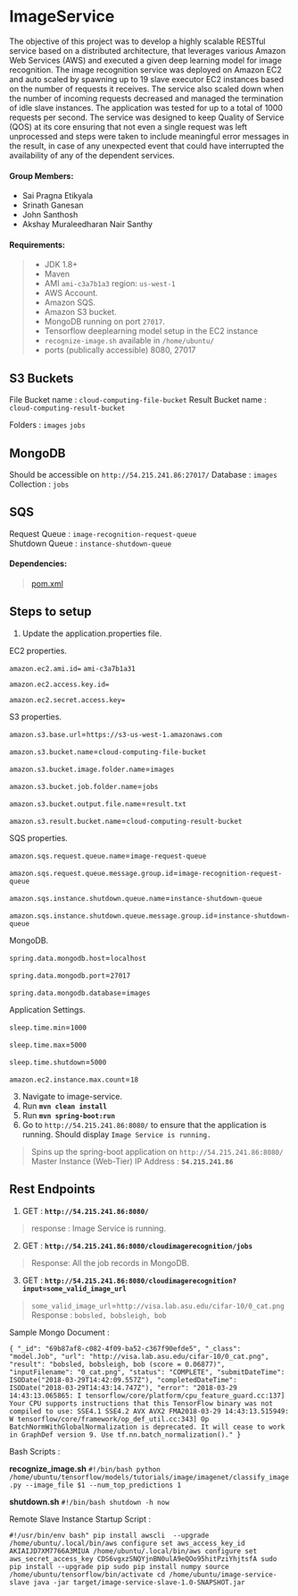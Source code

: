 ﻿# ImageService
 The objective of this project was to develop a highly scalable RESTful service based on a distributed architecture, that leverages various Amazon Web Services (AWS) and executed a given deep learning model for image recognition. The image recognition service was deployed on Amazon EC2 and auto scaled by spawning up to 19 slave executor EC2 instances based on the number of requests it receives. The service also scaled down when the number of incoming requests decreased and managed the termination of idle slave instances. The application was tested for up to a total of 1000 requests per second. The service was designed to keep Quality of Service (QOS) at its core ensuring that not even a single request was left unprocessed and steps were taken to include meaningful error messages in the result, in case of any unexpected event that could have interrupted the availability of any of the dependent services.
 
#### Group Members:
 - Sai Pragna Etikyala 
 - Srinath Ganesan 
 - John Santhosh 
 - Akshay Muraleedharan Nair Santhy

#### Requirements:

>  - JDK 1.8+
>  - Maven
>  - AMI `ami-c3a7b1a3`  region: `us-west-1`
>  - AWS Account.
>  - Amazon SQS.
>  - Amazon S3 bucket.
>  - MongoDB running on port `27017`.
>  - Tensorflow deeplearning model setup in the EC2 instance
>  - `recognize-image.sh` available in `/home/ubuntu/`
>  - ports (publically accessible) 8080, 27017
## S3 Buckets
File Bucket name : `cloud-computing-file-bucket`
Result Bucket name : `cloud-computing-result-bucket`

Folders : `images`    `jobs`
## MongoDB
Should be accessible on `http://54.215.241.86:27017/`
Database : `images`
Collection : `jobs`

## SQS
Request Queue : `image-recognition-request-queue`  
Shutdown Queue : `instance-shutdown-queue`  

 #### Dependencies:  

> [pom.xml](https://github.co/johnsanthosh/image-service/blob/master/pom.xml)

## Steps to setup

 1.  Update the application.properties file.
 
EC2 properties. 

`amazon.ec2.ami.id=`  `ami-c3a7b1a31`

`amazon.ec2.access.key.id=`  

`amazon.ec2.secret.access.key=`

S3 properties. 

`amazon.s3.base.url`=`https://s3-us-west-1.amazonaws.com`  

`amazon.s3.bucket.name`=`cloud-computing-file-bucket`  

`amazon.s3.bucket.image.folder.name`=`images`  

`amazon.s3.bucket.job.folder.name`=`jobs ` 

`amazon.s3.bucket.output.file.name`=`result.txt` 
 
`amazon.s3.result.bucket.name`=`cloud-computing-result-bucket`

SQS properties.

`amazon.sqs.request.queue.name`=`image-request-queue`  

`amazon.sqs.request.queue.message.group.id`=`image-recognition-request-queue`  

`amazon.sqs.instance.shutdown.queue.name`=`instance-shutdown-queue`  

`amazon.sqs.instance.shutdown.queue.message.group.id`=`instance-shutdown-queue` 

MongoDB.  

`spring.data.mongodb.host`=`localhost`  

`spring.data.mongodb.port`=`27017`  

`spring.data.mongodb.database`=`images`

Application Settings.  

`sleep.time.min`=`1000`  

`sleep.time.max`=`5000 ` 

`sleep.time.shutdown`=`5000`  

`amazon.ec2.instance.max.count`=`18`

 3. Navigate to image-service.
 4.  Run	**`mvn clean install`**
 5.  Run **`mvn spring-boot:run`**
 6.  Go to `http://54.215.241.86:8080/` to ensure that the application is running. Should display `Image Service is running.`
 

> Spins up the spring-boot application on `http://54.215.241.86:8080/`
> Master Instance (Web-Tier) IP Address : **`54.215.241.86`**

## Rest Endpoints

 1. GET : **`http://54.215.241.86:8080/`**
 

> response : Image Service is running.

 2. GET : **`http://54.215.241.86:8080/cloudimagerecognition/jobs`**

> Response: All the job records in MongoDB.

 
 3. GET : **`http://54.215.241.86:8080/cloudimagerecognition?input=some_valid_image_url`**

> `some_valid_image_url`=`http://visa.lab.asu.edu/cifar-10/0_cat.png`
> Response : `bobsled, bobsleigh, bob`

Sample Mongo Document : 

`{
	"_id": "69b87af8-c082-4f09-ba52-c367f90efde5",
	"_class": "model.Job",
	"url": "http://visa.lab.asu.edu/cifar-10/0_cat.png",
	"result": "bobsled, bobsleigh, bob (score = 0.06877)",
	"inputFilename": "0_cat.png",
	"status": "COMPLETE",
	"submitDateTime": ISODate("2018-03-29T14:42:09.557Z"),
	"completedDateTime": ISODate("2018-03-29T14:43:14.747Z"),
	"error": "2018-03-29 14:43:13.065865: I tensorflow/core/platform/cpu_feature_guard.cc:137] Your CPU supports instructions that this TensorFlow binary was not compiled to use: SSE4.1 SSE4.2 AVX AVX2 FMA2018-03-29 14:43:13.515949: W tensorflow/core/framework/op_def_util.cc:343] Op BatchNormWithGlobalNormalization is deprecated. It will cease to work in GraphDef version 9. Use tf.nn.batch_normalization()."
}
`

Bash Scripts :

**recognize_image.sh**
`#!/bin/bash
python /home/ubuntu/tensorflow/models/tutorials/image/imagenet/classify_image.py --image_file $1 --num_top_predictions 1`

**shutdown.sh**
`#!/bin/bash
shutdown -h now`

Remote Slave Instance Startup Script :

`#!/usr/bin/env bash"
pip install awscli  --upgrade
/home/ubuntu/.local/bin/aws configure set aws_access_key_id AKIAIJD7XM7766A3MIUA
/home/ubuntu/.local/bin/aws configure set aws_secret_access_key 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
sudo pip install --upgrade pip
sudo pip install numpy
source /home/ubuntu/tensorflow/bin/activate
cd /home/ubuntu/image-service-slave
java -jar target/image-service-slave-1.0-SNAPSHOT.jar`


 
    

 


